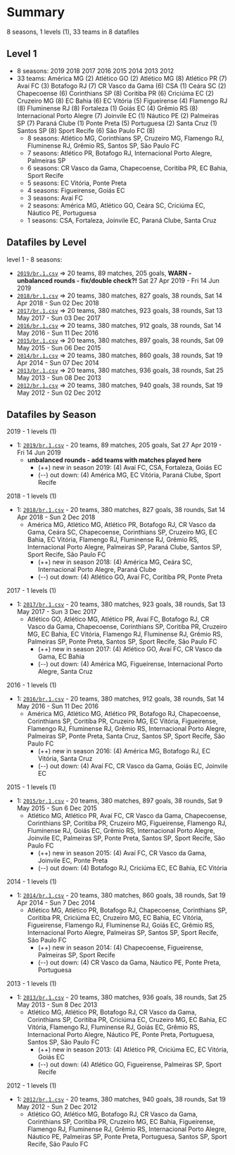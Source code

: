 # Summary

8 seasons, 1 levels (1), 33 teams in 8 datafiles

## Level 1

- 8 seasons: 2019 2018 2017 2016 2015 2014 2013 2012 
- 33 teams: América MG (2) Atlético GO (2) Atlético MG (8) Atlético PR (7) Avaí FC (3) Botafogo RJ (7) CR Vasco da Gama (6) CSA (1) Ceára SC (2) Chapecoense (6) Corinthians SP (8) Coritiba PR (6) Criciúma EC (2) Cruzeiro MG (8) EC Bahia (6) EC Vitória (5) Figueirense (4) Flamengo RJ (8) Fluminense RJ (8) Fortaleza (1) Goiás EC (4) Grêmio RS (8) Internacional Porto Alegre (7) Joinvile EC (1) Náutico PE (2) Palmeiras SP (7) Paraná Clube (1) Ponte Preta (5) Portuguesa (2) Santa Cruz (1) Santos SP (8) Sport Recife (6) São Paulo FC (8) 
  - 8 seasons: Atlético MG, Corinthians SP, Cruzeiro MG, Flamengo RJ, Fluminense RJ, Grêmio RS, Santos SP, São Paulo FC
  - 7 seasons: Atlético PR, Botafogo RJ, Internacional Porto Alegre, Palmeiras SP
  - 6 seasons: CR Vasco da Gama, Chapecoense, Coritiba PR, EC Bahia, Sport Recife
  - 5 seasons: EC Vitória, Ponte Preta
  - 4 seasons: Figueirense, Goiás EC
  - 3 seasons: Avaí FC
  - 2 seasons: América MG, Atlético GO, Ceára SC, Criciúma EC, Náutico PE, Portuguesa
  - 1 seasons: CSA, Fortaleza, Joinvile EC, Paraná Clube, Santa Cruz



## Datafiles by Level

level 1 - 8 seasons:
- [`2019/br.1.csv`](2019/br.1.csv) =>  20 teams,  89 matches,  205 goals,  **WARN - unbalanced rounds - fix/double check?!** Sat 27 Apr 2019 - Fri 14 Jun 2019
- [`2018/br.1.csv`](2018/br.1.csv) =>  20 teams,  380 matches,  827 goals,  38 rounds,  Sat 14 Apr 2018 - Sun 02 Dec 2018
- [`2017/br.1.csv`](2017/br.1.csv) =>  20 teams,  380 matches,  923 goals,  38 rounds,  Sat 13 May 2017 - Sun 03 Dec 2017
- [`2016/br.1.csv`](2016/br.1.csv) =>  20 teams,  380 matches,  912 goals,  38 rounds,  Sat 14 May 2016 - Sun 11 Dec 2016
- [`2015/br.1.csv`](2015/br.1.csv) =>  20 teams,  380 matches,  897 goals,  38 rounds,  Sat 09 May 2015 - Sun 06 Dec 2015
- [`2014/br.1.csv`](2014/br.1.csv) =>  20 teams,  380 matches,  860 goals,  38 rounds,  Sat 19 Apr 2014 - Sun 07 Dec 2014
- [`2013/br.1.csv`](2013/br.1.csv) =>  20 teams,  380 matches,  936 goals,  38 rounds,  Sat 25 May 2013 - Sun 08 Dec 2013
- [`2012/br.1.csv`](2012/br.1.csv) =>  20 teams,  380 matches,  940 goals,  38 rounds,  Sat 19 May 2012 - Sun 02 Dec 2012



## Datafiles by Season

2019 - 1 levels (1)
  - 1: [`2019/br.1.csv`](2019/br.1.csv) -  20 teams,  89 matches,  205 goals,  Sat 27 Apr 2019 - Fri 14 Jun 2019
    - **unbalanced rounds - add teams with matches played here**
      - (++) new in season 2019: (4) Avaí FC, CSA, Fortaleza, Goiás EC
      - (--) out down: (4) América MG, EC Vitória, Paraná Clube, Sport Recife



2018 - 1 levels (1)
  - 1: [`2018/br.1.csv`](2018/br.1.csv) -  20 teams,  380 matches,  827 goals,  38 rounds,  Sat 14 Apr 2018 - Sun 2 Dec 2018
    - América MG, Atlético MG, Atlético PR, Botafogo RJ, CR Vasco da Gama, Ceára SC, Chapecoense, Corinthians SP, Cruzeiro MG, EC Bahia, EC Vitória, Flamengo RJ, Fluminense RJ, Grêmio RS, Internacional Porto Alegre, Palmeiras SP, Paraná Clube, Santos SP, Sport Recife, São Paulo FC
      - (++) new in season 2018: (4) América MG, Ceára SC, Internacional Porto Alegre, Paraná Clube
      - (--) out down: (4) Atlético GO, Avaí FC, Coritiba PR, Ponte Preta



2017 - 1 levels (1)
  - 1: [`2017/br.1.csv`](2017/br.1.csv) -  20 teams,  380 matches,  923 goals,  38 rounds,  Sat 13 May 2017 - Sun 3 Dec 2017
    - Atlético GO, Atlético MG, Atlético PR, Avaí FC, Botafogo RJ, CR Vasco da Gama, Chapecoense, Corinthians SP, Coritiba PR, Cruzeiro MG, EC Bahia, EC Vitória, Flamengo RJ, Fluminense RJ, Grêmio RS, Palmeiras SP, Ponte Preta, Santos SP, Sport Recife, São Paulo FC
      - (++) new in season 2017: (4) Atlético GO, Avaí FC, CR Vasco da Gama, EC Bahia
      - (--) out down: (4) América MG, Figueirense, Internacional Porto Alegre, Santa Cruz



2016 - 1 levels (1)
  - 1: [`2016/br.1.csv`](2016/br.1.csv) -  20 teams,  380 matches,  912 goals,  38 rounds,  Sat 14 May 2016 - Sun 11 Dec 2016
    - América MG, Atlético MG, Atlético PR, Botafogo RJ, Chapecoense, Corinthians SP, Coritiba PR, Cruzeiro MG, EC Vitória, Figueirense, Flamengo RJ, Fluminense RJ, Grêmio RS, Internacional Porto Alegre, Palmeiras SP, Ponte Preta, Santa Cruz, Santos SP, Sport Recife, São Paulo FC
      - (++) new in season 2016: (4) América MG, Botafogo RJ, EC Vitória, Santa Cruz
      - (--) out down: (4) Avaí FC, CR Vasco da Gama, Goiás EC, Joinvile EC



2015 - 1 levels (1)
  - 1: [`2015/br.1.csv`](2015/br.1.csv) -  20 teams,  380 matches,  897 goals,  38 rounds,  Sat 9 May 2015 - Sun 6 Dec 2015
    - Atlético MG, Atlético PR, Avaí FC, CR Vasco da Gama, Chapecoense, Corinthians SP, Coritiba PR, Cruzeiro MG, Figueirense, Flamengo RJ, Fluminense RJ, Goiás EC, Grêmio RS, Internacional Porto Alegre, Joinvile EC, Palmeiras SP, Ponte Preta, Santos SP, Sport Recife, São Paulo FC
      - (++) new in season 2015: (4) Avaí FC, CR Vasco da Gama, Joinvile EC, Ponte Preta
      - (--) out down: (4) Botafogo RJ, Criciúma EC, EC Bahia, EC Vitória



2014 - 1 levels (1)
  - 1: [`2014/br.1.csv`](2014/br.1.csv) -  20 teams,  380 matches,  860 goals,  38 rounds,  Sat 19 Apr 2014 - Sun 7 Dec 2014
    - Atlético MG, Atlético PR, Botafogo RJ, Chapecoense, Corinthians SP, Coritiba PR, Criciúma EC, Cruzeiro MG, EC Bahia, EC Vitória, Figueirense, Flamengo RJ, Fluminense RJ, Goiás EC, Grêmio RS, Internacional Porto Alegre, Palmeiras SP, Santos SP, Sport Recife, São Paulo FC
      - (++) new in season 2014: (4) Chapecoense, Figueirense, Palmeiras SP, Sport Recife
      - (--) out down: (4) CR Vasco da Gama, Náutico PE, Ponte Preta, Portuguesa



2013 - 1 levels (1)
  - 1: [`2013/br.1.csv`](2013/br.1.csv) -  20 teams,  380 matches,  936 goals,  38 rounds,  Sat 25 May 2013 - Sun 8 Dec 2013
    - Atlético MG, Atlético PR, Botafogo RJ, CR Vasco da Gama, Corinthians SP, Coritiba PR, Criciúma EC, Cruzeiro MG, EC Bahia, EC Vitória, Flamengo RJ, Fluminense RJ, Goiás EC, Grêmio RS, Internacional Porto Alegre, Náutico PE, Ponte Preta, Portuguesa, Santos SP, São Paulo FC
      - (++) new in season 2013: (4) Atlético PR, Criciúma EC, EC Vitória, Goiás EC
      - (--) out down: (4) Atlético GO, Figueirense, Palmeiras SP, Sport Recife



2012 - 1 levels (1)
  - 1: [`2012/br.1.csv`](2012/br.1.csv) -  20 teams,  380 matches,  940 goals,  38 rounds,  Sat 19 May 2012 - Sun 2 Dec 2012
    - Atlético GO, Atlético MG, Botafogo RJ, CR Vasco da Gama, Corinthians SP, Coritiba PR, Cruzeiro MG, EC Bahia, Figueirense, Flamengo RJ, Fluminense RJ, Grêmio RS, Internacional Porto Alegre, Náutico PE, Palmeiras SP, Ponte Preta, Portuguesa, Santos SP, Sport Recife, São Paulo FC



